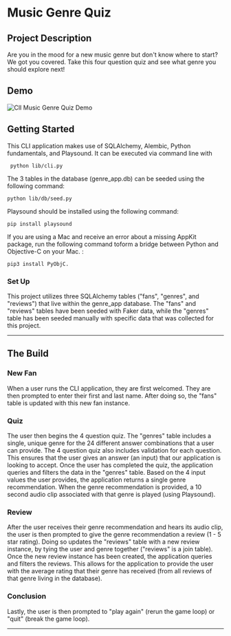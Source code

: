 # Music Genre Quiz 

## Project Description
Are you in the mood for a new music genre but don't know where to start? We got you covered. Take this four question quiz and see what genre you should explore next!

## Demo

![ClI Music Genre Quiz Demo](./assets/MusicGenre_CLIgif.gif)

## Getting Started

This CLI application makes use of SQLAlchemy, Alembic, Python fundamentals, and Playsound. It can be executed via command line with

```shell
 python lib/cli.py
```

The 3 tables in the database (genre_app.db) can be seeded using the following command: 

````shell
python lib/db/seed.py
````

Playsound should be installed using the following command: 

````shell
pip install playsound
````

 If you are using a Mac and receive an error about a missing AppKit package, run the following command toform a bridge between Python and Objective-C on your Mac. : 
 
 ```shell
 pip3 install PyObjC.
```

### Set Up

This project utilizes three SQLAlchemy tables ("fans", "genres", and "reviews") that live within the genre_app database. The "fans" and "reviews" tables have been seeded with Faker data, while the "genres" table has been seeded manually with specific data that was collected for this project.

***

## The Build


### New Fan

When a user runs the CLI application, they are first welcomed. They are then prompted to enter their first and last name. After doing so, the "fans" table is updated with this new fan instance.

### Quiz

The user then begins the 4 question quiz. The "genres" table includes a single, unique genre for the 24 different answer combinations that a user can provide. The 4 question quiz also includes validation for each question. This ensures that the user gives an answer (an input) that our application is looking to accept. Once the user has completed the quiz, the application queries and filters the data in the "genres" table. Based on the 4 input values the user provides, the application returns a single genre recommendation. When the genre recommendation is provided, a 10 second audio clip associated with that genre is played (using Playsound).

### Review

After the user receives their genre recommendation and hears its audio clip, the user is then prompted to give the genre recommendation a review (1 - 5 star rating). Doing so updates the "reviews" table with a new review instance, by tying the user and genre together ("reviews" is a join table). Once the new review instance has been created, the application queries and filters the reviews. This allows for the application to provide the user with the average rating that their genre has received (from all reviews of that genre living in the database).

### Conclusion

Lastly, the user is then prompted to "play again" (rerun the game loop) or "quit" (break the game loop).

***

